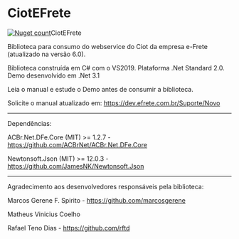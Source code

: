 # CiotEFrete

[![Nuget count](http://img.shields.io/nuget/v/CiotEFrete.svg)](https://www.nuget.org/packages/CiotEFrete/)CiotEFrete

Biblioteca para consumo do webservice do Ciot da empresa e-Frete (atualizado na versão 6.0).

Biblioteca construída em C# com o VS2019. Plataforma .Net Standard 2.0. Demo desenvolvido em .Net 3.1

Leia o manual e estude o Demo antes de consumir a biblioteca.

Solicite o manual atualizado em: https://dev.efrete.com.br/Suporte/Novo

----

Dependências:

ACBr.Net.DFe.Core (MIT) >= 1.2.7 - https://github.com/ACBrNet/ACBr.Net.DFe.Core

Newtonsoft.Json (MIT) >= 12.0.3 - https://github.com/JamesNK/Newtonsoft.Json

---

Agradecimento aos desenvolvedores responsáveis pela biblioteca:

Marcos Gerene F. Spirito - https://github.com/marcosgerene

Matheus Vinicius Coelho

Rafael Teno Dias - https://github.com/rftd
